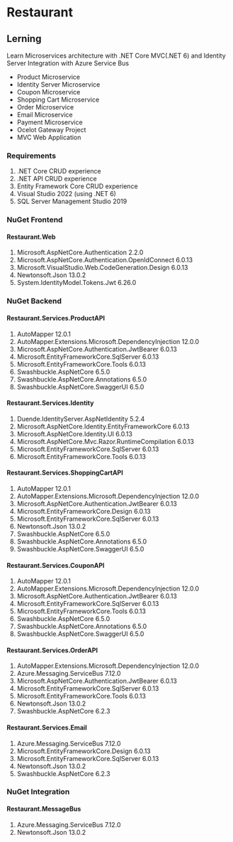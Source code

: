 # Restaurant

## Lerning

Learn Microservices architecture with .NET Core MVC(.NET 6) and Identity Server Integration with Azure Service Bus

- Product Microservice
- Identity Server Microservice
- Coupon Microservice
- Shopping Cart Microservice
- Order Microservice
- Email Microservice
- Payment Microservice
- Ocelot Gateway Project
- MVC Web Application

### Requirements

1. .NET Core CRUD experience
2. .NET API CRUD experience
3. Entity Framework Core CRUD experience
4. Visual Studio 2022 (using .NET 6)
5. SQL Server Management Studio 2019

### NuGet Frontend

#### Restaurant.Web

1. Microsoft.AspNetCore.Authentication 2.2.0
2. Microsoft.AspNetCore.Authentication.OpenIdConnect 6.0.13
3. Microsoft.VisualStudio.Web.CodeGeneration.Design 6.0.13
4. Newtonsoft.Json 13.0.2
5. System.IdentityModel.Tokens.Jwt 6.26.0

### NuGet Backend

#### Restaurant.Services.ProductAPI

1. AutoMapper 12.0.1
2. AutoMapper.Extensions.Microsoft.DependencyInjection 12.0.0
3. Microsoft.AspNetCore.Authentication.JwtBearer 6.0.13
4. Microsoft.EntityFrameworkCore.SqlServer 6.0.13
5. Microsoft.EntityFrameworkCore.Tools 6.0.13
6. Swashbuckle.AspNetCore 6.5.0
7. Swashbuckle.AspNetCore.Annotations 6.5.0
8. Swashbuckle.AspNetCore.SwaggerUI 6.5.0

#### Restaurant.Services.Identity

1. Duende.IdentityServer.AspNetIdentity 5.2.4
2. Microsoft.AspNetCore.Identity.EntityFrameworkCore 6.0.13
3. Microsoft.AspNetCore.Identity.UI 6.0.13
4. Microsoft.AspNetCore.Mvc.Razor.RuntimeCompilation 6.0.13
5. Microsoft.EntityFrameworkCore.SqlServer 6.0.13
6. Microsoft.EntityFrameworkCore.Tools 6.0.13

#### Restaurant.Services.ShoppingCartAPI

1. AutoMapper 12.0.1
2. AutoMapper.Extensions.Microsoft.DependencyInjection 12.0.0
3. Microsoft.AspNetCore.Authentication.JwtBearer 6.0.13
4. Microsoft.EntityFrameworkCore.Design 6.0.13
5. Microsoft.EntityFrameworkCore.SqlServer 6.0.13
6. Newtonsoft.Json 13.0.2
7. Swashbuckle.AspNetCore 6.5.0
8. Swashbuckle.AspNetCore.Annotations 6.5.0
9. Swashbuckle.AspNetCore.SwaggerUI 6.5.0

#### Restaurant.Services.CouponAPI

1. AutoMapper 12.0.1
2. AutoMapper.Extensions.Microsoft.DependencyInjection 12.0.0
3. Microsoft.AspNetCore.Authentication.JwtBearer 6.0.13
4. Microsoft.EntityFrameworkCore.SqlServer 6.0.13
5. Microsoft.EntityFrameworkCore.Tools 6.0.13
6. Swashbuckle.AspNetCore 6.5.0
7. Swashbuckle.AspNetCore.Annotations 6.5.0
8. Swashbuckle.AspNetCore.SwaggerUI 6.5.0

#### Restaurant.Services.OrderAPI

1. AutoMapper.Extensions.Microsoft.DependencyInjection 12.0.0
2. Azure.Messaging.ServiceBus 7.12.0
3. Microsoft.AspNetCore.Authentication.JwtBearer 6.0.13
4. Microsoft.EntityFrameworkCore.SqlServer 6.0.13
5. Microsoft.EntityFrameworkCore.Tools 6.0.13
6. Newtonsoft.Json 13.0.2
7. Swashbuckle.AspNetCore 6.2.3

#### Restaurant.Services.Email

1. Azure.Messaging.ServiceBus 7.12.0
2. Microsoft.EntityFrameworkCore.Design 6.0.13
3. Microsoft.EntityFrameworkCore.SqlServer 6.0.13
4. Newtonsoft.Json 13.0.2
5. Swashbuckle.AspNetCore 6.2.3

### NuGet Integration

#### Restaurant.MessageBus

1. Azure.Messaging.ServiceBus 7.12.0
2. Newtonsoft.Json 13.0.2
